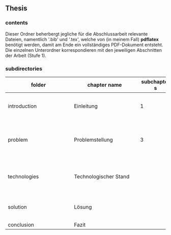 ## Thesis
### contents
Dieser Ordner beherbergt jegliche für die Abschlussarbeit relevante Dateien, namentlich '.bib' und '.tex', welche von (in meinem Fall) __pdflatex__ benötigt werden, damit am Ende ein vollständiges PDF-Dokument entsteht. Die einzelnen Unterordner korrespondieren mit den jeweiligen Abschnitten der Arbeit (Stufe 1). 

### subdirectories
| <div style="width:20vw">folder | <div style="width:20vw">chapter name | <div style="width:10vw">subchapters | <div style="width:42vw">description |
|---|---|---|---|
| introduction | Einleitung | 1 | <li>recent version: short.tex<li>Kurze Einleitung in das Thema der Arbeit <li>Hierbei aktuell zwei Versionen in Arbeit (eine sehr Direkte und eine etwas Ausschweifendere) |
| problem | Problemstellung | 3 | <li>Schilderung der Probleme, auf welche man stoßen könnte (im Rahmen des Themas)<li style="color:gray">Ursache dieser Probleme<li>Einfach umgängliche Probleme<li>Komplexere Probleme<li>Speziellere Probleme |
| technologies | Technologischer Stand |  | <li>Studien und Technologien (Software) welche sich mit dem Thema beschäftigen<li>Gezieltes Probe auf die gelisteten, denkbaren Problemfälle<li>Auswertung, warum die Fehler auftreten  |
| solution | Lösung |  | <li>Den vielversprechensten Ansatz nochmal genauer herausstellen<li>Kann dieser bereits alles?<li>Kann man diesen verbessern? |
| conclusion | Fazit |  | <li>Juhu |